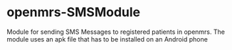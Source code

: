 openmrs-SMSModule
==================
Module for sending SMS Messages to registered patients in openmrs. The module uses an apk file that has to be installed on an Android phone
